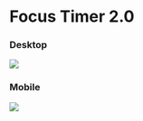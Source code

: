 <h1>Focus Timer 2.0</h1>

<h3>Desktop</h3>
<img src = "https://i.postimg.cc/C5DB2kJQ/Timer.png"/>

<h3>Mobile</h3>
<img src = "https://i.postimg.cc/vmL0Jx2D/Timer-Mobile.png"/>
